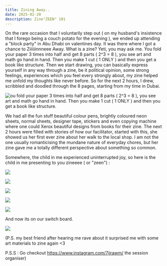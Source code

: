 ```yaml
---
title: Zining Away..
date: 2025-02-20
description: Zine"ZEEN" 101
---
```

On the rare occasion that I voluntarily step out ( on my husband's insistence that I forego being a couch potato for the evening ), we ended up attending a "block party" in Abu Dhabi on valentines day. It was there where I got a chance to Ziiiiiinnneee Away. What is a zine? Yeti, you may ask me. You fold your paper 3 times into half and get 8 parts ( 2^3 = 8 ), you see art and math go hand in hand. Then you make 1 cut ( 1 ONLY ) and then you get a book like structure.  Then we start drawing, you can basically express yourself in any way through a zine, be it political opinion, some strong feelings, experiences which you feel every strongly about, my zine helped me unfold my thoughts like never before. So for the next 2 hours, I drew, scribbled and doodled through the 8 pages, starting from my time in Dubai.

![ou fold your paper 3 times into half and get 8 parts ( 2^3 = 8 ), you see art and math go hand in hand. Then you make 1 cut ( 1 ONLY ) and then you get a book like structure. ](/img/zine-guide-b-w.png "Source : https://www.42ndstreet.org.uk/support/read/how-to-make-your-own-zine/")

We had all the fun stuff beautiful colour pens, brightly coloured neon sheets, normal sheets, designer tape, stickers and even copying machine where one could Xerox beautiful designs from books for their zine. The next 2 hours were filled with stories of how our facilitator, started with this, she showed us her first ever zine about her walk to the local shop. I am not the one usually romanticising the mundane nature of everyday chores, but her zine gave me a totally different perspective about something so common. 

Somewhere, the child in me experienced uninterrupted joy, so here is the child in me presenting to you zineeee ( or "zeen") :

![](/img/img_1764.jpeg)

![](/img/img_1766.jpeg)

![](/img/img_1767.jpeg)

![](/img/img_1768.jpeg)

![](/img/img_1771-2.jpeg)

And now its on our switch board.

![](/img/img_1756.jpeg)

(P.S. my best friend after hearing me rave about it surprised me with some art materials to zine again <3 

P.S.S : Go checkout https://www.instagram.com/7ijrawm/ the session organiser)

